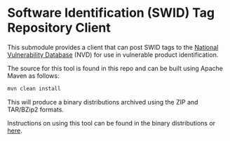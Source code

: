 # Software Identification (SWID) Tag Repository Client

This submodule provides a client that can post SWID tags to the [National Vulnerability Database](https://nvd.nist.gov/) (NVD) for use in vulnerable product identification.

The source for this tool is found in this repo and can be built using Apache Maven as follows:

```bash
mvn clean install
```

This will produce a binary distributions archived using the ZIP and TAR/BZip2 formats.

Instructions on using this tool can be found in the binary distributions or [here](src/main/README.txt).